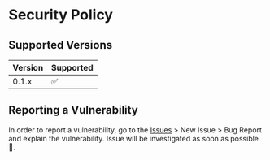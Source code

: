 # Security Policy

## Supported Versions

| Version | Supported          |
| ------- | ------------------ |
| 0.1.x   | :white_check_mark: |

## Reporting a Vulnerability

In order to report a vulnerability, go to the [Issues](https://github.com/ilias-ant/pyclimb/issues) > New Issue > Bug Report and explain the vulnerability. Issue will be investigated as soon as possible 🙂.
